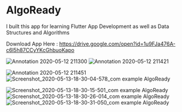 # AlgoReady

I built this app for learning Flutter App Development as well as Data Structures and Algorithms

Download App Here : https://drive.google.com/open?id=1u9FJa476A-c6l5h87CCyYKcGhbuoKapo

![Annotation 2020-05-12 211300](https://user-images.githubusercontent.com/50516206/81818346-8d10dd80-954b-11ea-8fae-25832a31cda1.jpg) ![Annotation 2020-05-12 211421](https://user-images.githubusercontent.com/50516206/81818484-b6316e00-954b-11ea-9114-8e141e274481.jpg)

![Annotation 2020-05-12 211451](https://user-images.githubusercontent.com/50516206/81818630-e711a300-954b-11ea-9a16-36a5ac0095ef.jpg)  ![Screenshot_2020-05-13-18-30-04-578_com example AlgoReady](https://user-images.githubusercontent.com/50516206/81818725-05779e80-954c-11ea-921a-d7b9f943e6e7.jpg)

![Screenshot_2020-05-13-18-30-15-501_com example AlgoReady](https://user-images.githubusercontent.com/50516206/81818933-453e8600-954c-11ea-99d5-9d1d47ac20a7.jpg) ![Screenshot_2020-05-13-18-30-26-014_com example AlgoReady](https://user-images.githubusercontent.com/50516206/81818990-59828300-954c-11ea-94c2-a9c3d71233e7.jpg) ![Screenshot_2020-05-13-18-30-31-050_com example AlgoReady](https://user-images.githubusercontent.com/50516206/81819043-6ef7ad00-954c-11ea-8c23-1e1634d46a7d.jpg)





